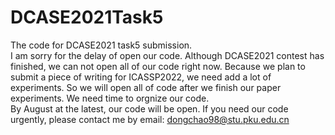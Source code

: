 # DCASE2021Task5
The code for DCASE2021 task5 submission. <br/>
I am sorry for the delay of open our code. Although DCASE2021 contest has finished, we can not open all of our code right now. Because we plan to submit a piece of writing for ICASSP2022, we need add a lot of experiments. So we will open all of code after we finish our paper experiments. We need time to orgnize our code. </br>
By August at the latest, our code will be open. If you need our code urgently, please contact me by email: dongchao98@stu.pku.edu.cn

